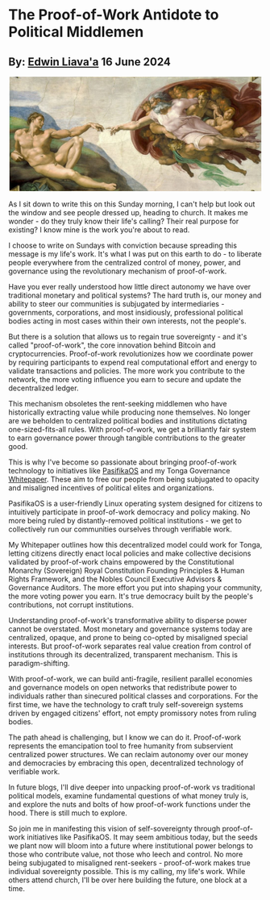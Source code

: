 # The Proof-of-Work Antidote to Political Middlemen
## By: [Edwin Liava'a](https://github.cepeaters:om/EdwinLiavaa) 16 June 2024

<p align="center">
 <img width="500" src="https://github.com/EdwinLiavaa/liavaa.space/blob/main/blog/20240616/pic.png">
</p>

As I sit down to write this on this Sunday morning, I can't help but look out the window and see people dressed up, heading to church. It makes me wonder - do they truly know their life's calling? Their real purpose for existing? I know mine is the work you're about to read.

I choose to write on Sundays with conviction because spreading this message is my life's work. It's what I was put on this earth to do - to liberate people everywhere from the centralized control of money, power, and governance using the revolutionary mechanism of proof-of-work.

Have you ever really understood how little direct autonomy we have over traditional monetary and political systems? The hard truth is, our money and ability to steer our communities is subjugated by intermediaries - governments, corporations, and most insidiously, professional political bodies acting in most cases within their own interests, not the people's.

But there is a solution that allows us to regain true sovereignty - and it's called "proof-of-work", the core innovation behind Bitcoin and cryptocurrencies. Proof-of-work revolutionizes how we coordinate power by requiring participants to expend real computational effort and energy to validate transactions and policies. The more work you contribute to the network, the more voting influence you earn to secure and update the decentralized ledger.

This mechanism obsoletes the rent-seeking middlemen who have historically extracting value while producing none themselves. No longer are we beholden to centralized political bodies and institutions dictating one-sized-fits-all rules. With proof-of-work, we get a brilliantly fair system to earn governance power through tangible contributions to the greater good.

This is why I've become so passionate about bringing proof-of-work technology to initiatives like [PasifikaOS](https://github.com/EdwinLiavaa/pasifikaos) and my Tonga Governance [Whitepaper](https://www.researchgate.net/publication/380904006_Decentralized_Micro-Governance_Model_for_the_Kingdom_of_Tonga_Based_on_Proof-of-Work_Consensus). These aim to free our people from being subjugated to opacity and misaligned incentives of political elites and organizations.

PasifikaOS is a user-friendly Linux operating system designed for citizens to intuitively participate in proof-of-work democracy and policy making. No more being ruled by distantly-removed political institutions - we get to collectively run our communities ourselves through verifiable work.

My Whitepaper outlines how this decentralized model could work for Tonga, letting citizens directly enact local policies and make collective decisions validated by proof-of-work chains empowered by the Constitutional Monarchy (Sovereign) Royal Constitution Founding Principles & Human Rights Framework, and the Nobles Council Executive Advisors & Governance Auditors. The more effort you put into shaping your community, the more voting power you earn. It's true democracy built by the people's contributions, not corrupt institutions.

Understanding proof-of-work's transformative ability to disperse power cannot be overstated. Most monetary and governance systems today are centralized, opaque, and prone to being co-opted by misaligned special interests. But proof-of-work separates real value creation from control of institutions through its decentralized, transparent mechanism. This is paradigm-shifting.

With proof-of-work, we can build anti-fragile, resilient parallel economies and governance models on open networks that redistribute power to individuals rather than sinecured political classes and corporations. For the first time, we have the technology to craft truly self-sovereign systems driven by engaged citizens' effort, not empty promissory notes from ruling bodies.

The path ahead is challenging, but I know we can do it. Proof-of-work represents the emancipation tool to free humanity from subservient centralized power structures. We can reclaim autonomy over our money and democracies by embracing this open, decentralized technology of verifiable work.

In future blogs, I'll dive deeper into unpacking proof-of-work vs traditional political models, examine fundamental questions of what money truly is, and explore the nuts and bolts of how proof-of-work functions under the hood. There is still much to explore.

So join me in manifesting this vision of self-sovereignty through proof-of-work initiatives like PasifikaOS. It may seem ambitious today, but the seeds we plant now will bloom into a future where institutional power belongs to those who contribute value, not those who leech and control. No more being subjugated to misaligned rent-seekers - proof-of-work makes true individual sovereignty possible. This is my calling, my life's work. While others attend church, I'll be over here building the future, one block at a time.